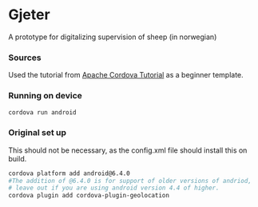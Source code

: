 # Gjeter
A prototype for digitalizing supervision of sheep (in norwegian)

### Sources
Used the tutorial from [Apache Cordova Tutorial][1] as a beginner template. 

[1]: https://ccoenraets.github.io/cordova-tutorial/index.html

### Running on device
```bash
cordova run android
```

### Original set up
This should not be necessary, as the config.xml file should install this on build.
```bash
cordova platform add android@6.4.0
#The addition of @6.4.0 is for support of older versions of andriod,
# leave out if you are using android version 4.4 of higher.
cordova plugin add cordova-plugin-geolocation
```
